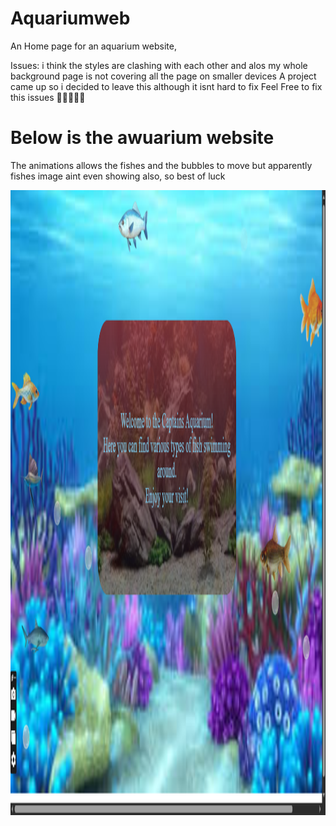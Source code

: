 # Aquariumweb
An Home page for an aquarium website, 

Issues:
i think the styles are clashing with each other and alos my whole background page is not covering all the page on smaller devices
A project came up so i decided to leave this although it isnt hard to fix
Feel Free to fix this issues 🎈🔹🔹🔹🔹


<h1>Below is the awuarium website</h1>
<p>The animations allows the fishes and the bubbles to move but apparently fishes image aint even showing also, so best of luck</p>




<img src="Screenshot(320).png" alt="Screenshot" width="800" height="1000"/>


